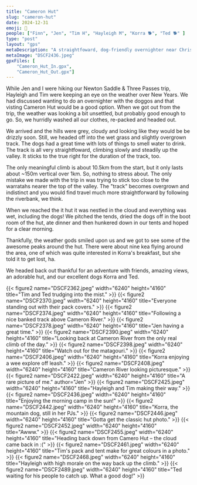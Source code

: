```yaml
---
title: "Cameron Hut"
slug: "cameron-hut"
date: 2024-12-31
emoji: 🥾
people: ["Finn", "Jen", "Tim H", "Hayleigh M", "Korra 🐕", "Ted 🐕" ]
type: "post"
layout: "gps"
metaDescription: "A straightfoward, dog-friendly overnighter near Christchurch with an adorable hut."
metaImage: "DSCF2436.jpeg"
gpxFiles: [
    "Cameron_Hut_In.gpx",
    "Cameron_Hut_Out.gpx"]
---
```


While Jen and I were hiking our Newton Saddle & Three Passes trip, Hayleigh and Tim were keeping an eye on the weather over New Years. We had discussed wanting to do an overnighter with the doggos and that visting Cameron Hut would be a good option. When we got out from the trip, the weather was looking a bit unsettled, but probably good enough to go. So, we hurridly washed all our clothes, re-packed and headed out.

We arrived and the hills were grey, cloudy and looking like they would be be drizzly soon. Still, we headed off into the wet grass and slightly overgrown track. The dogs had a great time with lots of things to smell water to drink. The track is all very straightfoward, climbing slowly and steadily up the valley. It sticks to the true right for the duration of the track, too.

The only meaningful climb is about 10.5km from the start, but it only lasts about ~150m vertical over 1km. So, nothing to stress about. The only mistake we made with the trip in was trying to stick too close to the warratahs nearer the top of the valley. The "track" becomes overgrown and indistinct and you would find travel much more straightforward by following the riverbank, we think.

When we reached the it hut it was nestled in the cloud and everything was wet, including the dogs! We pitched the tends, dried the dogs off in the boot room of the hut, ate dinner and then hunkered down in our tents and hoped for a clear morning.

Thankfully, the weather gods smiled upon us and we got to see some of the awesome peaks around the hut. There were about nine kea flying around the area, one of which was quite interested in Korra's breakfast, but she told it to get lost, ha.

We headed back out thankful for an adventure with friends, amazing views, an adorable hut, and our excellent dogs Korra and Ted.


{{< figure2 name="DSCF2362.jpeg" width="6240" height="4160" title="Tim and Ted trudging into the mist." >}}
{{< figure2 name="DSCF2370.jpeg" width="6240" height="4160" title="Everyone standing out with their pack covers." >}}
{{< figure2 name="DSCF2374.jpeg" width="6240" height="4160" title="Following a nice banked track above Cameron River." >}}
{{< figure2 name="DSCF2378.jpeg" width="6240" height="4160" title="Jen having a great time." >}}
{{< figure2 name="DSCF2390.jpeg" width="6240" height="4160" title="Looking back at Cameron River from the only real climb of the day." >}}
{{< figure2 name="DSCF2398.jpeg" width="6240" height="4160" title="Watch out for the matagouri." >}}
{{< figure2 name="DSCF2406.jpeg" width="6240" height="4160" title="Korra enjoying a wee explore off leash." >}}
{{< figure2 name="DSCF2408.jpeg" width="6240" height="4160" title="Cameron River looking picturesque." >}}
{{< figure2 name="DSCF2422.jpeg" width="6240" height="4160" title="A rare picture of me." author="Jen" >}}
{{< figure2 name="DSCF2425.jpeg" width="6240" height="4160" title="Hayleigh and Tim making their way." >}}
{{< figure2 name="DSCF2436.jpeg" width="6240" height="4160" title="Enjoying the morning camp in the sun!" >}}
{{< figure2 name="DSCF2442.jpeg" width="6240" height="4160" title="Korra, the mountain dog, still in her PJs." >}}
{{< figure2 name="DSCF2446.jpeg" width="6240" height="4160" title="Gotta get the classic hut photo." >}}
{{< figure2 name="DSCF2452.jpeg" width="6240" height="4160" title="Awww." >}}
{{< figure2 name="DSCF2455.jpeg" width="6240" height="4160" title="Heading back down from Camero Hut – the cloud came back in :(" >}}
{{< figure2 name="DSCF2461.jpeg" width="6240" height="4160" title="Tim's pack and tent make for great colours in a photo." >}}
{{< figure2 name="DSCF2468.jpeg" width="6240" height="4160" title="Hayleigh with high morale on the way back up the climb." >}}
{{< figure2 name="DSCF2489.jpeg" width="6240" height="4160" title="Ted waiting for his people to catch up. What a good dog!" >}}
